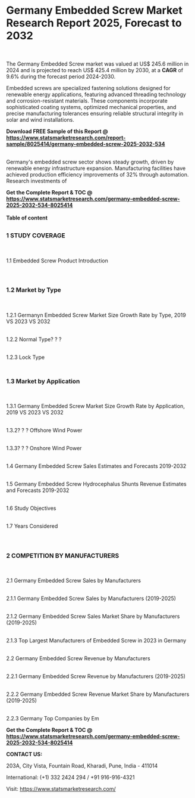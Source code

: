 <h1>Germany Embedded Screw Market Research Report 2025, Forecast to 2032</h1><br/><p>The Germany Embedded Screw market was valued at US$ 245.6 million in 2024 and is projected to reach US$ 425.4 million by 2030, at a <strong>CAGR</strong> of 9.6% during the forecast period 2024-2030.</p><p>
 
 Embedded screws are specialized fastening solutions designed for renewable energy applications, featuring advanced threading technology and corrosion-resistant materials. These components incorporate sophisticated coating systems, optimized mechanical properties, and precise manufacturing tolerances ensuring reliable structural integrity in solar and wind installations.</p><div><b>Download FREE Sample of this Report @ <a href="https://www.statsmarketresearch.com/download-free-sample/8025414/germany-embedded-screw-2025-2032-534">https://www.statsmarketresearch.com/report-sample/8025414/germany-embedded-screw-2025-2032-534</a></b></div><br><p>
 
 Germany's embedded screw sector shows steady growth, driven by renewable energy infrastructure expansion. Manufacturing facilities have achieved production efficiency improvements of 32% through automation. Research investments of</p><div><b>Get the Complete Report & TOC @ <a href="https://www.statsmarketresearch.com/germany-embedded-screw-2025-2032-534-8025414">https://www.statsmarketresearch.com/germany-embedded-screw-2025-2032-534-8025414</a></b></div><br><b>Table of content</b><p><h2><span style="font-size:16px"><strong>1 STUDY COVERAGE</strong></span></h2><br />
 
 <p>1.1 Embedded Screw Product Introduction</p><br />
 
 <h2><span style="font-size:16px"><strong>1.2 Market by Type</strong></span></h2><br />
 
 <p>1.2.1 Germanyn Embedded Screw Market Size Growth Rate by Type, 2019 VS 2023 VS 2032<br /><br />
 
 1.2.2 Normal Type? ? ? <br /><br />
 
 1.2.3 Lock Type<br /><br />
 
 <h2><span style="font-size:16px"><strong>1.3 Market by Application</strong></span></h2><br />
 
 <p>1.3.1 Germany Embedded Screw Market Size Growth Rate by Application, 2019 VS 2023 VS 2032<br /><br />
 
 1.3.2? ? ? Offshore Wind Power<br /><br />
 
 1.3.3? ? ? Onshore Wind Power<br /><br />
 
 1.4 Germany Embedded Screw Sales Estimates and Forecasts 2019-2032<br /><br />
 
 1.5 Germany Embedded Screw Hydrocephalus Shunts Revenue Estimates and Forecasts 2019-2032<br /><br />
 
 1.6 Study Objectives<br /><br />
 
 1.7 Years Considered</p><br />
 
 <h2><span style="font-size:16px"><strong>2 COMPETITION BY MANUFACTURERS</strong></span></h2><br />
 
 <p>2.1 Germany Embedded Screw Sales by Manufacturers<br /><br />
 
 2.1.1 Germany Embedded Screw Sales by Manufacturers (2019-2025)<br /><br />
 
 2.1.2 Germany Embedded Screw Sales Market Share by Manufacturers (2019-2025)<br /><br />
 
 2.1.3 Top Largest Manufacturers of Embedded Screw in 2023 in Germany<br /><br />
 
 2.2 Germany Embedded Screw Revenue by Manufacturers<br /><br />
 
 2.2.1 Germany Embedded Screw Revenue by Manufacturers (2019-2025)<br /><br />
 
 2.2.2 Germany Embedded Screw Revenue Market Share by Manufacturers (2019-2025)<br /><br />
 
 2.2.3 Germany Top Companies by Em<br><div><b>Get the Complete Report & TOC @ <a href="https://www.statsmarketresearch.com/germany-embedded-screw-2025-2032-534-8025414">https://www.statsmarketresearch.com/germany-embedded-screw-2025-2032-534-8025414</a></b></div></p>
 
 <b>CONTACT US:</b><br>
 
 203A, City Vista, Fountain Road, Kharadi, Pune, India - 411014 <br>
 
 International: (+1) 332 2424 294 / +91 916-916-4321<br>
 
 Visit: <a href="https://www.statsmarketresearch.com/">https://www.statsmarketresearch.com/</a>
 
 <br>